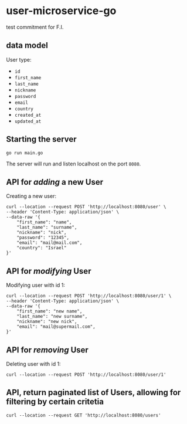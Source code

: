 # user-microservice-go
test commitment for F.I. 

## data model
User type:
- `id`
- `first_name`
- `last_name`
- `nickname`
- `password`
- `email`
- `country`
- `created_at`
- `updated_at`

## Starting the server
```
go run main.go
```
The server will run and listen localhost on the port `8080`.


## API for _adding_ a new User
Creating a new user:
```
curl --location --request POST 'http://localhost:8080/user' \
--header 'Content-Type: application/json' \
--data-raw '{
    "first_name": "name",
    "last_name": "surname",
    "nickname": "nick",
    "password": "12345",
    "email": "mail@mail.com",
    "country": "Israel"
}'
```

## API for _modifying_ User
Modifying user with id 1:

```
curl --location --request POST 'http://localhost:8080/user/1' \
--header 'Content-Type: application/json' \
--data-raw '{
    "first_name": "new name",
    "last_name": "new surname",
    "nickname": "new nick",
    "email": "mail@supermail.com",
}'
```


## API for _removing_ User
Deleting user with id 1:
```
curl --location --request POST 'http://localhost:8080/user/1' 
```

## API, return paginated list of Users, allowing for filtering by certain critetia

```
curl --location --request GET 'http://localhost:8080/users'
```
